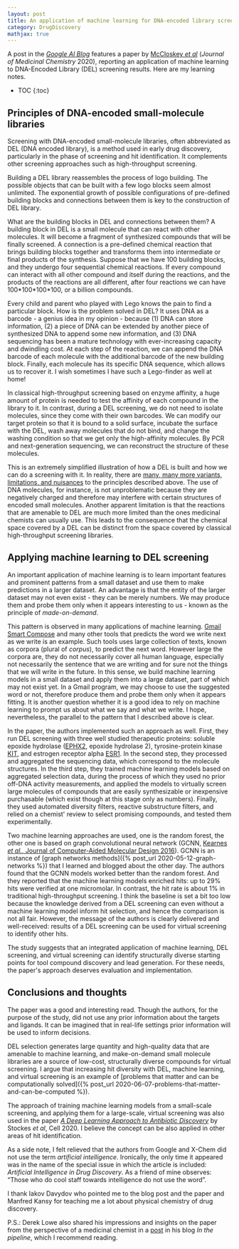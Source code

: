 ```yaml
---
layout: post
title: An application of machine learning for DNA-encoded library screening
category: DrugDiscovery
mathjax: true
---
```


A post in the [*Google AI
Blog*](https://ai.googleblog.com/2020/06/unlocking-chemome-with-dna-encoded.html?m=1)
features a paper by [McCloskey *et
al*](https://pubs.acs.org/doi/10.1021/acs.jmedchem.0c00452) (*Journal of
Medicinal Chemistry* 2020), reporting an application of machine learning to
DNA-Encoded Library (DEL) screening results. Here are my learning notes.

* TOC
{:toc}

## Principles of DNA-encoded small-molecule libraries

Screening with DNA-encoded small-molecule libraries, often abbreviated as DEL
(DNA encoded library), is a method used in early drug discovery, particularly in
the phase of screening and hit identification. It complements other screening
approaches such as high-throughput screening.

Building a DEL library reassembles the process of logo building. The possible
objects that can be built with a few logo blocks seem almost unlimited.
The exponential growth of possible configurations of pre-defined building blocks
and connections between them is key to the construction of DEL library.

What are the building blocks in DEL and connections between them? A building
block in DEL is a small molecule that can react with other molecules. It will
become a fragment of synthesized compounds that will be finally screened. A
connection is a pre-defined chemical reaction that brings building blocks
together and transforms them into intermediate or final products of the
synthesis. Suppose that we have 100 building blocks, and they undergo four
sequential chemical reactions. If every compound can interact with all other
compound and itself during the reactions, and the products of the reactions are
all different, after four reactions we can have 100\*100\*100\*100, or a
billion compounds.

Every child and parent who played with Lego knows the pain to find a particular
block. How is the problem solved in DEL? It uses DNA as a barcode - a genius
idea in my opinion - because (1) DNA can store information, (2) a piece of DNA
can be extended by another piece of synthesized DNA to append some new information,
and (3) DNA sequencing has been a mature technology with ever-increasing
capacity and dwindling cost. At each step of the reaction, we can append the DNA
barcode of each molecule with the additional barcode of the new building block.
Finally, each molecule has its specific DNA sequence, which allows us to recover
it. I wish sometimes I have such a Lego-finder as well at home!

In classical high-throughput screening based on enzyme affinity, a huge amount
of protein is needed to test the affinity of each compound in the library to it.
In contrast, during a DEL screening, we do not need to isolate molecules, since
they come with their own barcodes. We can modify our target protein so that it
is bound to a solid surface, incubate the surface with the DEL, wash away
molecules that do not bind, and change the washing condition so that we get only
the high-affinity molecules. By PCR and next-generation sequencing, we can
reconstruct the structure of these molecules.

This is an extremely simplified illustration of how a DEL is built and how we
can do a screening with it. In reality, there are [many, many more variants,
limitations, and
nuisances](https://en.wikipedia.org/wiki/DNA-encoded_chemical_library) to the
principles described above. The use of DNA molecules, for instance, is not
unproblematic because they are negatively charged and therefore may interfere
with certain structures of encoded small molecules. Another apparent
limitation is that the reactions that are amenable to DEL are much more limited
than the ones medicinal chemists can usually use. This leads to the consequence
that the chemical space covered by a DEL can be distinct from the space covered
by classical high-throughput screening libraries.

## Applying machine learning to DEL screening

An important application of machine learning is to learn important features and
prominent patterns from a small dataset and use them to make predictions in a
larger dataset. An advantage is that the entity of the larger dataset may not
even exist - they can be merely numbers. We may produce them and probe them only
when it appears interesting to us - known as the principle of *made-on-demand*.

This pattern is observed in many applications of machine learning. [Gmail Smart
Compose](https://support.google.com/mail/answer/9116836) and many other tools
that predicts the word we write next as we write is an example. Such tools uses
large collection of texts, known as corpora (plural of *corpus*), to predict the
next word. However large the corpora are, they do not necessarily cover all
human language, especially not necessarily the sentence that we are writing and
for sure not the things that we will write in the future. In this sense, we
build machine learning models in a small dataset and apply them into a large
dataset, part of which may not exist yet. In a Gmail program, we may choose to
use the suggested word or not, therefore produce them and probe them only when
it appears fitting. It is another question whether it is a good idea to rely on
machine learning to prompt us about what we say and what we write. I hope,
nevertheless, the parallel to the pattern that I described above is clear.

In the paper, the authors implemented such an approach as well. First, they run
DEL screening with three well studied therapeutic proteins: soluble epoxide
hydrolase ([EPHX2](https://www.ncbi.nlm.nih.gov/gene/2053), epoxide hydrolase
2), tyrosine-protein kinase [KIT](https://www.ncbi.nlm.nih.gov/gene/3815), and
estrogen receptor alpha [ESR1](https://www.ncbi.nlm.nih.gov/gene/2099). In the
second step, they processed and aggregated the sequencing data, which correspond
to the molecule structures. In the third step, they trained machine learning
models based on aggregated selection data, during the process of which they used
no prior off-DNA activity measurements, and applied the models to virtually
screen large molecules of compounds that are easily synthesizable or inexpensive
purchasable (which exist though at this stage only as numbers).  Finally, they
used automated diversity filters, reactive substructure filters, and relied on a
chemist' review to select promising compounds, and tested them experimentally.

Two machine learning approaches are used, one is the random forest, the other
one is based on graph convolutional neural network (GCNN, [Kearnes *et al.*,
Journal of Computer-Aided Molecular Design
2016](https://link.springer.com/article/10.1007/s10822-016-9938-8)). GCNN is an
instance of [graph networks methods]({% post_url 2020-05-12-graph-networks %})
that I learned and blogged about the other day. The authors found that the GCNN
models worked better than the random forest. And they reported that the machine
learning models enriched hits: up to 29% hits were verified at one micromolar.
In contrast, the hit rate is about 1% in traditional high-throughput screening.
I think the baseline is set a bit too low because the knowledge derived from a
DEL screening can even without a machine learning model inform hit selection,
and hence the comparison is not all fair. However, the message of the authors is
clearly delivered and well-received: results of a DEL screening can be used for
virtual screening to identify other hits.

The study suggests that an integrated application of machine learning, DEL
screening, and virtual screening can identify structurally diverse starting
points for tool compound discovery and lead generation. For these needs, the
paper's approach deserves evaluation and implementation.

## Conclusions and thoughts

The paper was a good and interesting read. Though the authors, for the purpose
of the study, did not use any prior information about the targets and ligands.
It can be imagined that in real-life settings prior information will be used to
inform decisions.

DEL selection generates large quantity and high-quality data that are amenable
to machine learning, and make-on-demand small molecule libraries are a source of
low-cost, structurally diverse compounds for virtual screening. I argue that
increasing hit diversity with DEL, machine learning, and virtual screening is an
example of [problems that matter and can be computationally solved]({% post_url
2020-06-07-problems-that-matter-and-can-be-computed %}).

The approach of training machine learning models from a small-scale screening,
and applying them for a large-scale, virtual screening was also used in the
paper [*A Deep Learning Approach to Antibiotic
Discovery*](https://www.cell.com/cell/abstract/S0092-8674(20)30102-1) by Stockes
*et al*, Cell 2020. I believe the concept can be also applied in other areas of
hit identification.

As a side note, I felt relieved that the authors from Google and X-Chem did not
use the term *artificial intelligence*. Ironically, the only time it appeared
was in the name of the special issue in which the article is included:
*Artificial Intelligence in Drug Discovery*. As a friend of mine observes:
&ldquo;Those who do cool staff towards intelligence do not use the word&rdquo;.

I thank Iakov Davydov who pointed me to the blog post and the paper and Manfred
Kansy for teaching me a lot about physical chemistry of drug discovery.

P.S.: Derek Lowe also shared his impressions and insights on the paper from the
perspective of a medicinal chemist in a
[post](https://blogs.sciencemag.org/pipeline/archives/2020/06/16/machine-learning-on-top-of-dna-encoded-libraries)
in his blog *In the pipeline*, which I recommend reading.
